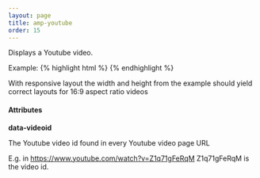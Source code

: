 ```yaml
---
layout: page
title: amp-youtube
order: 15
---
```


<!---
Copyright 2015 The AMP HTML Authors. All Rights Reserved.

Licensed under the Apache License, Version 2.0 (the "License");
you may not use this file except in compliance with the License.
You may obtain a copy of the License at

      http://www.apache.org/licenses/LICENSE-2.0

Unless required by applicable law or agreed to in writing, software
distributed under the License is distributed on an "AS-IS" BASIS,
WITHOUT WARRANTIES OR CONDITIONS OF ANY KIND, either express or implied.
See the License for the specific language governing permissions and
limitations under the License.
-->



Displays a Youtube video.

Example:
{% highlight html %}
<amp-youtube
    data-videoid="mGENRKrdoGY"
    layout="responsive"
    width="480" height="270"></amp-youtube>
{% endhighlight %}


With responsive layout the width and height from the example should yield correct layouts for 16:9 aspect ratio videos

#### Attributes

**data-videoid**

The Youtube video id found in every Youtube video page URL

E.g. in https://www.youtube.com/watch?v=Z1q71gFeRqM Z1q71gFeRqM is the video id.
